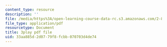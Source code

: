 ```yaml
---
content_type: resource
description: ''
file: /media/https%3A/open-learning-course-data-rc.s3.amazonaws.com/2-830j-control-of-manufacturing-processes-sma-6303-spring-2008/33aa885d2d0779f8fcbb070703d4de74_FuGcyIynuxg.pdf
file_type: application/pdf
resourcetype: Document
title: 3play pdf file
uid: 33aa885d-2d07-79f8-fcbb-070703d4de74
---
```

